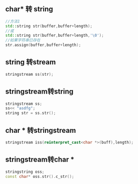 ## char* 转 string

```cpp
//方法1
std::string str(buffer,buffer+length);
//或
std::string str(buffer,buffer+length,'\0');
//如果字符串已存在
str.assign(buffer,buffer+length);
```

## string 转stream

```cpp
stringstream ss(str);
```

## stringstream转string

```cpp
stringstream ss;
ss<< "asdfg";
string str = ss.str();
```

## char * 转stringstream

```cpp
stringstream iss(reinterpret_cast<char *>(buff),length);
```

## stringstream转char *

```cpp
stringstring oss;
const char* oss.str().c_str();
```

